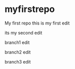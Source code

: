 # myfirstrepo
My first repo
this is my first edit

its my second edit

branch1 edit

branch2 edit

branch3 edit
